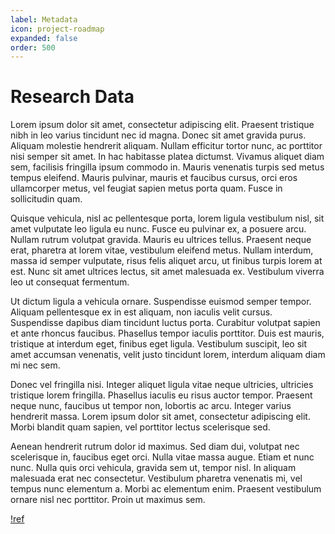 ```yaml
---
label: Metadata
icon: project-roadmap
expanded: false
order: 500
---
```

# Research Data

Lorem ipsum dolor sit amet, consectetur adipiscing elit. Praesent tristique nibh in leo varius tincidunt nec id magna. Donec sit amet gravida purus. Aliquam molestie hendrerit aliquam. Nullam efficitur tortor nunc, ac porttitor nisi semper sit amet. In hac habitasse platea dictumst. Vivamus aliquet diam sem, facilisis fringilla ipsum commodo in. Mauris venenatis turpis sed metus tempus eleifend. Mauris pulvinar, mauris et faucibus cursus, orci eros ullamcorper metus, vel feugiat sapien metus porta quam. Fusce in sollicitudin quam.

Quisque vehicula, nisl ac pellentesque porta, lorem ligula vestibulum nisl, sit amet vulputate leo ligula eu nunc. Fusce eu pulvinar ex, a posuere arcu. Nullam rutrum volutpat gravida. Mauris eu ultrices tellus. Praesent neque erat, pharetra at lorem vitae, vestibulum eleifend metus. Nullam interdum, massa id semper vulputate, risus felis aliquet arcu, ut finibus turpis lorem at est. Nunc sit amet ultrices lectus, sit amet malesuada ex. Vestibulum viverra leo ut consequat fermentum.

Ut dictum ligula a vehicula ornare. Suspendisse euismod semper tempor. Aliquam pellentesque ex in est aliquam, non iaculis velit cursus. Suspendisse dapibus diam tincidunt luctus porta. Curabitur volutpat sapien et ante rhoncus faucibus. Phasellus tempor iaculis porttitor. Duis est mauris, tristique at interdum eget, finibus eget ligula. Vestibulum suscipit, leo sit amet accumsan venenatis, velit justo tincidunt lorem, interdum aliquam diam mi nec sem.

Donec vel fringilla nisi. Integer aliquet ligula vitae neque ultricies, ultricies tristique lorem fringilla. Phasellus iaculis eu risus auctor tempor. Praesent neque nunc, faucibus ut tempor non, lobortis ac arcu. Integer varius hendrerit massa. Lorem ipsum dolor sit amet, consectetur adipiscing elit. Morbi blandit quam sapien, vel porttitor lectus scelerisque sed.

Aenean hendrerit rutrum dolor id maximus. Sed diam dui, volutpat nec scelerisque in, faucibus eget orci. Nulla vitae massa augue. Etiam et nunc nunc. Nulla quis orci vehicula, gravida sem ut, tempor nisl. In aliquam malesuada erat nec consectetur. Vestibulum pharetra venenatis mi, vel tempus nunc elementum a. Morbi ac elementum enim. Praesent vestibulum ornare nisl nec porttitor. Proin ut maximus sem.

[!ref](/submit_research_data/name.md)


